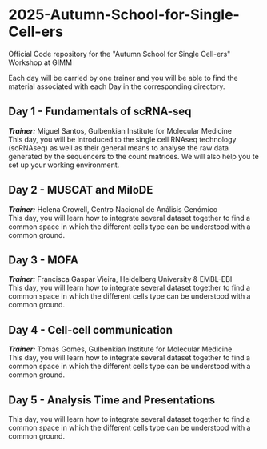 # 2025-Autumn-School-for-Single-Cell-ers

Official Code repository for the "Autumn School for Single Cell-ers" Workshop at GIMM

Each day will be carried by one trainer and you will be able to find the material associated with each Day in the corresponding directory.

## Day 1 - Fundamentals of scRNA-seq 
**_Trainer:_** Miguel Santos, Gulbenkian Institute for Molecular Medicine\
This day, you will be introduced to the single cell RNAseq technology (scRNAseq) as well as their general means to analyse the raw data generated by the sequencers to the count matrices. We will also help you te set up your working environment.

## Day 2 - MUSCAT and MiloDE
**_Trainer:_** Helena Crowell, Centro Nacional de Análisis Genómico\
This day, you will learn how to integrate several dataset together to find a common space in which the different cells type can be understood with a common ground.

## Day 3 - MOFA
**_Trainer:_** Francisca Gaspar Vieira, Heidelberg University & EMBL-EBI \
This day, you will learn how to integrate several dataset together to find a common space in which the different cells type can be understood with a common ground.

## Day 4 -  Cell-cell communication
**_Trainer:_** Tomás Gomes, Gulbenkian Institute for Molecular Medicine \
This day, you will learn how to integrate several dataset together to find a common space in which the different cells type can be understood with a common ground.

## Day 5 -  Analysis Time and Presentations
This day, you will learn how to integrate several dataset together to find a common space in which the different cells type can be understood with a common ground.
